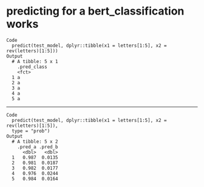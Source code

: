 # predicting for a bert_classification works

    Code
      predict(test_model, dplyr::tibble(x1 = letters[1:5], x2 = rev(letters)[1:5]))
    Output
      # A tibble: 5 x 1
        .pred_class
        <fct>      
      1 a          
      2 a          
      3 a          
      4 a          
      5 a          

---

    Code
      predict(test_model, dplyr::tibble(x1 = letters[1:5], x2 = rev(letters)[1:5]),
      type = "prob")
    Output
      # A tibble: 5 x 2
        .pred_a .pred_b
          <dbl>   <dbl>
      1   0.987  0.0135
      2   0.981  0.0187
      3   0.982  0.0177
      4   0.976  0.0244
      5   0.984  0.0164

